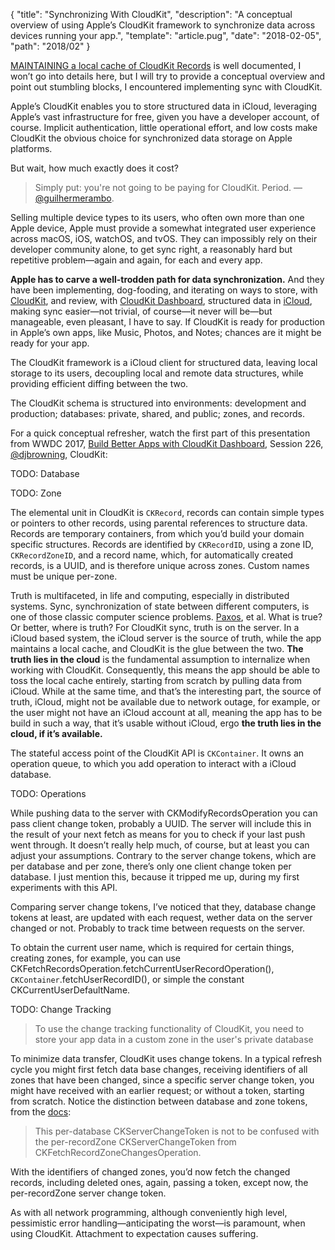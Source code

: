 {
  "title": "Synchronizing With CloudKit",
  "description": "A conceptual overview of using Apple’s CloudKit framework to synchronize data across devices running your app.",
  "template": "article.pug",
  "date": "2018-02-05",
  "path": "2018/02"
}

[MAINTAINING a local cache of CloudKit Records](https://developer.apple.com/library/content/documentation/DataManagement/Conceptual/CloudKitQuickStart/MaintainingaLocalCacheofCloudKitRecords/MaintainingaLocalCacheofCloudKitRecords.html#//apple_ref/doc/uid/TP40014987-CH12-SW1) is well documented, I won’t go into details here, but I will try to provide a conceptual overview and point out stumbling blocks, I encountered implementing sync with CloudKit.

Apple’s CloudKit enables you to store structured data in iCloud, leveraging Apple’s vast infrastructure for free, given you have a developer account, of course. Implicit authentication, little operational effort, and low costs make CloudKit the obvious choice for synchronized data storage on Apple platforms.

But wait, how much exactly does it cost?

> Simply put: you're not going to be paying for CloudKit. Period.
—[@guilhermerambo](https://medium.com/@guilhermerambo/synchronizing-data-with-cloudkit-94c6246a3fda).

Selling multiple device types to its users, who often own more than one Apple device, Apple must provide a somewhat integrated user experience across macOS, iOS, watchOS, and tvOS. They can impossibly rely on their developer community alone, to get sync right, a reasonably hard but repetitive problem—again and again, for each and every app.

**Apple has to carve a well-trodden path for data synchronization.** And they have been implementing, dog-fooding, and iterating on ways to store, with [CloudKit](https://developer.apple.com/documentation/cloudkit), and review, with [CloudKit Dashboard](https://developer.apple.com/library/content/documentation/DataManagement/Conceptual/CloudKitQuickStart/EditingSchemesUsingCloudKitDashboard/EditingSchemesUsingCloudKitDashboard.html), structured data in [iCloud](https://www.apple.com/lae/icloud/), making sync easier—not trivial, of course—it never will be—but manageable, even pleasant, I have to say. If CloudKit is ready for production in Apple’s own apps, like Music, Photos, and Notes; chances are it might be ready for your app.

The CloudKit framework is a iCloud client for structured data, leaving local storage to its users, decoupling local and remote data structures, while providing efficient diffing between the two.

The CloudKit schema is structured into environments: development and production; databases: private, shared, and public; zones, and records.

For a quick conceptual refresher, watch the first part of this presentation from WWDC 2017, [Build Better Apps with CloudKit Dashboard](https://developer.apple.com/videos/play/wwdc2017/226/), Session 226, [@djbrowning](https://twitter.com/djbrowning), CloudKit:

TODO: Database

TODO: Zone

The elemental unit in CloudKit is `CKRecord`, records can contain simple types or pointers to other records, using parental references to structure data. Records are temporary containers, from which you’d build your domain specific structures. Records are identified by `CKRecordID`, using a zone ID, `CKRecordZoneID`, and a record name, which, for automatically created records, is a UUID, and is therefore unique across zones. Custom names must be unique per-zone.

Truth is multifaceted, in life and computing, especially in distributed systems. Sync, synchronization of state between different computers, is one of those classic computer science problems. [Paxos](https://lamport.azurewebsites.net/pubs/lamport-paxos.pdf), et al. What is true? Or better, where is truth? For CloudKit sync, truth is on the server. In a iCloud based system, the iCloud server is the source of truth, while the app maintains a local cache, and CloudKit is the glue between the two. **The truth lies in the cloud** is the fundamental assumption to internalize when working with CloudKit. Consequently, this means the app should be able to toss the local cache entirely, starting from scratch by pulling data from iCloud. While at the same time, and that’s the interesting part, the source of truth, iCloud, might not be available due to network outage, for example, or the user might not have an iCloud account at all, meaning the app has to be build in such a way, that it’s usable without iCloud, ergo **the truth lies in the cloud, if it’s available.**

The stateful access point of the CloudKit API is `CKContainer`. It owns an operation queue, to which you add operation to interact with a iCloud database.

TODO: Operations

While pushing data to the server with CKModifyRecordsOperation you can pass client change token, probably a UUID. The server will include this in the result of your next fetch as means for you to check if your last push went through. It doesn’t really help much, of course, but at least you can adjust your assumptions. Contrary to the server change tokens, which are per database and per zone, there’s only one client change token per database. I just mention this, because it tripped me up, during my first experiments with this API.

Comparing server change tokens, I’ve noticed that they, database change tokens at least, are updated with each request, wether data on the server changed or not. Probably to track time between requests on the server.

To obtain the current user name, which is required for certain things, creating zones, for example, you can use CKFetchRecordsOperation.fetchCurrentUserRecordOperation(), `CKContainer`.fetchUserRecordID(), or simple the constant CKCurrentUserDefaultName.

TODO: Change Tracking

> To use the change tracking functionality of CloudKit, you need to store your app data in a custom zone in the user's private database

To minimize data transfer, CloudKit uses change tokens. In a typical refresh cycle you might first fetch data base changes, receiving identifiers of all zones that have been changed, since a specific server change token, you might have received with an earlier request; or without a token, starting from scratch. Notice the distinction between database and zone tokens, from the [docs](https://developer.apple.com/documentation/cloudkit/ckfetchdatabasechangesoperation/1640502-init):

> This per-database CKServerChangeToken is not to be confused with the per-recordZone CKServerChangeToken from CKFetchRecordZoneChangesOperation.

With the identifiers of changed zones, you’d now fetch the changed records, including deleted ones, again, passing a token, except now, the per-recordZone server change token.

As with all network programming, although conveniently high level, pessimistic error handling—anticipating the worst—is paramount, when using CloudKit. Attachment to expectation causes suffering.

